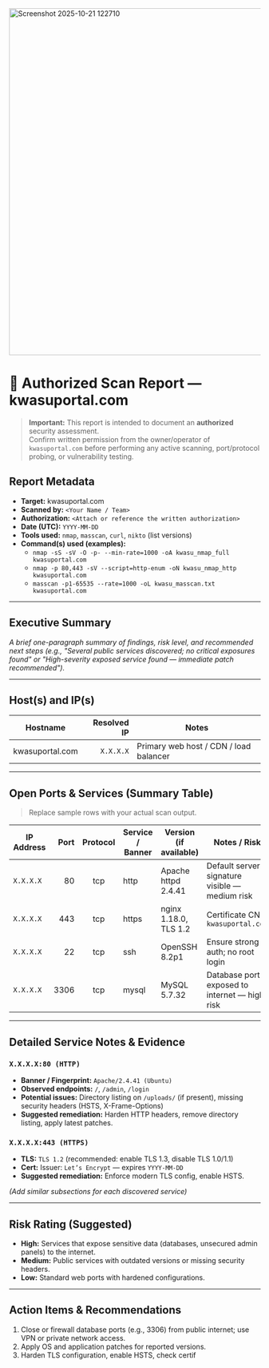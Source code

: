 <img width="728" height="693" alt="Screenshot 2025-10-21 122710" src="https://github.com/user-attachments/assets/d02fbe9d-678d-4747-ab88-6641320dbe12" />

# 🔎 Authorized Scan Report — kwasuportal.com

> **Important:** This report is intended to document an **authorized** security assessment.  
> Confirm written permission from the owner/operator of `kwasuportal.com` before performing any active scanning, port/protocol probing, or vulnerability testing.

## Report Metadata
- **Target:** kwasuportal.com  
- **Scanned by:** `<Your Name / Team>`  
- **Authorization:** `<Attach or reference the written authorization>`  
- **Date (UTC):** `YYYY-MM-DD`  
- **Tools used:** `nmap`, `masscan`, `curl`, `nikto` (list versions)  
- **Command(s) used (examples):**
  - `nmap -sS -sV -O -p- --min-rate=1000 -oA kwasu_nmap_full kwasuportal.com`
  - `nmap -p 80,443 -sV --script=http-enum -oN kwasu_nmap_http kwasuportal.com`
  - `masscan -p1-65535 --rate=1000 -oL kwasu_masscan.txt kwasuportal.com`

---

## Executive Summary
_A brief one-paragraph summary of findings, risk level, and recommended next steps (e.g., "Several public services discovered; no critical exposures found" or "High-severity exposed service found — immediate patch recommended")._

---

## Host(s) and IP(s)
| Hostname | Resolved IP | Notes |
|---|---:|---|
| kwasuportal.com | `X.X.X.X` | Primary web host / CDN / load balancer |

---

## Open Ports & Services (Summary Table)
> Replace sample rows with your actual scan output.

| IP Address | Port | Protocol | Service / Banner | Version (if available) | Notes / Risk |
|------------|-----:|:--------:|------------------|------------------------|--------------|
| `X.X.X.X` | 80 | tcp | http | Apache httpd 2.4.41 | Default server signature visible — medium risk |
| `X.X.X.X` | 443 | tcp | https | nginx 1.18.0, TLS 1.2 | Certificate CN: `kwasuportal.com` |
| `X.X.X.X` | 22 | tcp | ssh | OpenSSH 8.2p1 | Ensure strong auth; no root login |
| `X.X.X.X` | 3306 | tcp | mysql | MySQL 5.7.32 | Database port exposed to internet — high risk |

---

## Detailed Service Notes & Evidence
### `X.X.X.X:80 (HTTP)`
- **Banner / Fingerprint:** `Apache/2.4.41 (Ubuntu)`  
- **Observed endpoints:** `/`, `/admin`, `/login`  
- **Potential issues:** Directory listing on `/uploads/` (if present), missing security headers (HSTS, X-Frame-Options)  
- **Suggested remediation:** Harden HTTP headers, remove directory listing, apply latest patches.

### `X.X.X.X:443 (HTTPS)`
- **TLS:** `TLS 1.2` (recommended: enable TLS 1.3, disable TLS 1.0/1.1)  
- **Cert:** Issuer: `Let’s Encrypt` — expires `YYYY-MM-DD`  
- **Suggested remediation:** Enforce modern TLS config, enable HSTS.

*(Add similar subsections for each discovered service)*

---

## Risk Rating (Suggested)
- **High:** Services that expose sensitive data (databases, unsecured admin panels) to the internet.  
- **Medium:** Public services with outdated versions or missing security headers.  
- **Low:** Standard web ports with hardened configurations.

---

## Action Items & Recommendations
1. Close or firewall database ports (e.g., 3306) from public internet; use VPN or private network access.  
2. Apply OS and application patches for reported versions.  
3. Harden TLS configuration, enable HSTS, check certif
